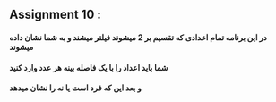 ## Assignment 10 :
#### در این برنامه تمام اعدادی که تقسیم بر 2 میشوند فیلتر میشند و به شما نشان داده میشوند

#### شما باید اعداد را با یک فاصله بینه هر عدد وارد کنید

#### و بعد این که فرد است یا نه را نشان میدهد